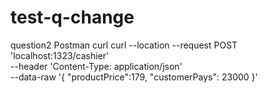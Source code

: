 # test-q-change

question2 Postman curl
curl --location --request POST 'localhost:1323/cashier' \
--header 'Content-Type: application/json' \
--data-raw '{
    "productPrice":179,
    "customerPays": 23000
}'